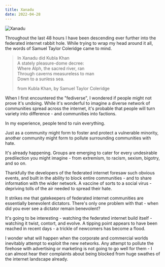 ```yaml
---
title: Xanadu
date: 2022-04-28
---
```


![Xanadu](https://source.unsplash.com/8c6eS43iq1o/1600x900)

Throughout the last 48 hours I have been descending ever further into the federated internet rabbit hole. While trying to wrap my head around it all, the words of Samuel Taylor Coleridge came to mind.

> In Xanadu did Kubla Khan  
> A stately pleasure-dome decree:  
> Where Alph, the sacred river, ran  
> Through caverns measureless to man  
> Down to a sunless sea.
> 
> from Kubla Khan, by Samuel Taylor Coleridge

When I first encountered the "fediverse", I wondered if people might not prove it's undoing. While it's wonderful to imagine a diverse network of communities spread across the internet, it's probable that people will turn variety into difference - and communities into factions.

In my experience, people tend to ruin everything.

Just as a community might form to foster and protect a vulnerable minority, another community might form to pollute surrounding communities with hate.

It's already happening. Groups are emerging to cater for every undesirable predilection you might imagine - from extremism, to racism, sexism, bigotry, and so on.

Thankfully the developers of the federated internet foresaw such obvious events, and built in the ability to block entire communities - and to share information with the wider network. A vaccine of sorts to a social virus - depriving tolls of the air needed to spread their hate.

It strikes me that gatekeepers of federated internet communities are essentially benevolent dictators. There's only one problem with that - when did you ever see a dictator remain benevolent?

It's going to be interesting - watching the federated internet build itself - watching it twist, contort, and evolve. A tipping point appears to have been reached in recent days - a trickle of newcomers has become a flood.

I wonder what will happen when the corporate and commercial worlds inevitably attempt to exploit the new networks. Any attempt to pollute the firehose with advertising or marketing is not going to go well for them - I can almost hear their complaints about being blocked from huge swathes of the internet landscape already.
